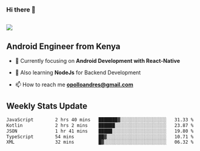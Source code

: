 ### Hi there 👋
<h2 align="left"><img src="https://readme-typing-svg.herokuapp.com?color=000000&lines=I'm+Andrew+Opollo😊;Welcome+to+my+Github😜"> </h2>

## Android Engineer from Kenya


- 🌱 Currently focusing on **Android Development with React-Native**

- 🔭 Also learning **NodeJs** for Backend Development

- 📫 How to reach me **opolloandres@gmail.com**


## Weekly Stats Update
<!--START_SECTION:waka-->

```txt
JavaScript        2 hrs 40 mins   ███████▓░░░░░░░░░░░░░░░░░   31.33 %
Kotlin            2 hrs 2 mins    ██████░░░░░░░░░░░░░░░░░░░   23.87 %
JSON              1 hr 41 mins    █████░░░░░░░░░░░░░░░░░░░░   19.80 %
TypeScript        54 mins         ██▓░░░░░░░░░░░░░░░░░░░░░░   10.71 %
XML               32 mins         █▓░░░░░░░░░░░░░░░░░░░░░░░   06.32 %
```

<!--END_SECTION:waka-->



